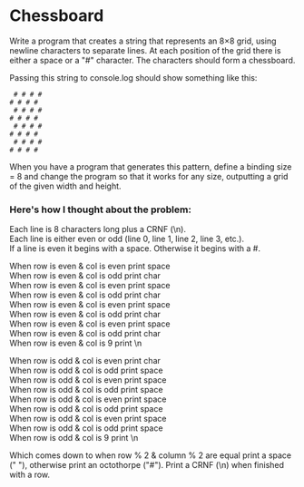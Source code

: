 # Chessboard

Write a program that creates a string that represents an 8×8 grid, using newline characters to separate lines. At each position of the grid there is either a space or a "#" character. The characters should form a chessboard.

Passing this string to console.log should show something like this:

```
 # # # #
# # # #
 # # # #
# # # #
 # # # #
# # # #
 # # # #
# # # #
```

When you have a program that generates this pattern, define a binding size = 8 and change the program so that it works for any size, outputting a grid of the given width and height.

### Here's how I thought about the problem:

Each line is 8 characters long plus a CRNF (\n).  
Each line is either even or odd (line 0, line 1, line 2, line 3, etc.).  
If a line is even it begins with a space. Otherwise it begins with a #.

When row is even & col is even print space  
When row is even & col is odd print char  
When row is even & col is even print space  
When row is even & col is odd print char  
When row is even & col is even print space  
When row is even & col is odd print char  
When row is even & col is even print space  
When row is even & col is odd print char  
When row is even & col is 9 print \n

When row is odd & col is even print char  
When row is odd & col is odd print space  
When row is odd & col is even print space  
When row is odd & col is odd print space  
When row is odd & col is even print space  
When row is odd & col is odd print space  
When row is odd & col is even print space  
When row is odd & col is odd print space  
When row is odd & col is 9 print \n

Which comes down to when row % 2 & column % 2 are equal print a space (" "), otherwise print an octothorpe ("#").
Print a CRNF (\n) when finished with a row.
